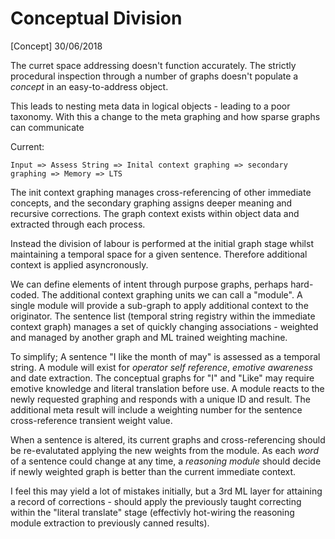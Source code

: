 # Conceptual Division

[Concept] 30/06/2018

The curret space addressing doesn't function accurately. The strictly procedural
inspection through a number of graphs doesn't populate a _concept_ in an easy-to-address object.

This leads to nesting meta data in logical objects - leading to a poor taxonomy. With this a change to the meta graphing and how sparse graphs can communicate

Current:

    Input => Assess String => Inital context graphing => secondary graphing => Memory => LTS

The init context graphing manages cross-referencing of other immediate concepts, and the secondary graphing assigns deeper meaning and recursive corrections. The graph context exists within object data and extracted through each process.


Instead the division of labour is performed at the initial graph stage whilst maintaining a temporal space for a given sentence. Therefore additional context is applied asyncronously.


We can define elements of intent through purpose graphs, perhaps hard-coded. The additional context graphing units we can call a "module". A single module will provide a sub-graph to apply additional context to the originator. The sentence list (temporal string registry within the immediate context graph) manages a set of quickly changing associations - weighted and managed by another graph and ML trained weighting machine.


To simplify; A sentence "I like the month of may" is assessed as a temporal string. A module will exist for _operator self reference_, _emotive awareness_ and date extraction. The conceptual graphs for "I" and "Like" may require emotive knowledge and literal translation before use. A module reacts to the newly requested graphing and responds with a unique ID and result.
The additional meta result will include a weighting number for the sentence cross-reference transient weight value.

When a sentence is altered, its current graphs and cross-referencing should be re-evalutated applying the new weights from the module. As each _word_ of a sentence could change at any time, a _reasoning module_ should decide if newly weighted graph is better than the current immediate context.

I feel this may yield a lot of mistakes initially, but a 3rd ML layer for attaining a record of corrections - should apply the previously taught correcting within the "literal translate" stage (effectivly hot-wiring the reasoning module extraction to previously canned results).

